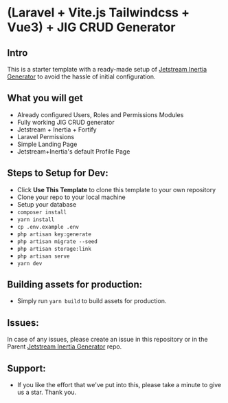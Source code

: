 # (Laravel + Vite.js Tailwindcss + Vue3) + JIG CRUD Generator
## Intro
This is a starter template with a ready-made setup of [Jetstream Inertia Generator](https://github.com/coolsam726/jetstream-inertia-generator) to avoid the hassle of initial configuration.

## What you will get
* Already configured Users, Roles and Permissions Modules
* Fully working JIG CRUD generator
* Jetstream + Inertia + Fortify
* Laravel Permissions
* Simple Landing Page
* Jetstream+Inertia's default Profile Page

## Steps to Setup for Dev:
* Click **Use This Template** to clone this template to your own repository
* Clone your repo to your local machine
* Setup your database
* `composer install`
* `yarn install`
* `cp .env.example .env`
* `php artisan key:generate`
* `php artisan migrate --seed`
* `php artisan storage:link`
* `php artisan serve`
* `yarn dev`

## Building assets for production:
* Simply run `yarn build` to build assets for production.

## Issues:
In case of any issues, please create an issue in this repository or in the Parent [Jetstream Inertia Generator](https://github.com/coolsam726/jetstream-inertia-generator) repo.

## Support:
* If you like the effort that we've put into this, please take a minute to give us a star. Thank you.
